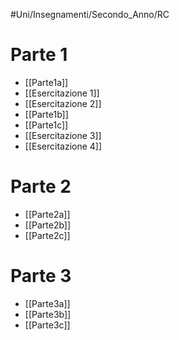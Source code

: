 #Uni/Insegnamenti/Secondo_Anno/RC
# Parte 1
- [[Parte1a]]
- [[Esercitazione 1]]
- [[Esercitazione 2]]
- [[Parte1b]]
- [[Parte1c]]
- [[Esercitazione 3]]
- [[Esercitazione 4]]
# Parte 2
- [[Parte2a]]
- [[Parte2b]]
- [[Parte2c]]
# Parte 3
- [[Parte3a]]
- [[Parte3b]]
- [[Parte3c]]
